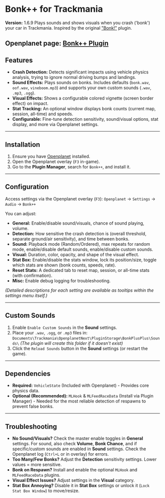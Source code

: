 # Bonk++ for Trackmania
**Version:** 1.6.9
Plays sounds and shows visuals when you crash ('bonk') your car in Trackmania. Inspired by the original ["Bonk!"](https://github.com/MisfitMaid/tm-bonk) plugin.

Openplanet page: [Bonk++ Plugin]([https://openplanet.dev/](https://openplanet.dev/plugin/bonkplusplus))
---

## Features

*   **Crash Detection:** Detects significant impacts using vehicle physics analysis, trying to ignore normal driving bumps and landings.
*   **Sound Effects:** Plays sounds on bonks. Includes defaults (`bonk.wav`, `oof.wav`, `vineboom.mp3`) and supports your own custom sounds (`.wav`, `.mp3`, `.ogg`).
*   **Visual Effects:** Shows a configurable colored vignette (screen border effect) on impact.
*   **Stat Tracking:** An optional window displays bonk counts (current map, session, all-time) and speeds.
*   **Configurable:** Fine-tune detection sensitivity, sound/visual options, stat display, and more via Openplanet settings.

---

## Installation

1.  Ensure you have [Openplanet](https://openplanet.dev/) installed.
2.  Open the Openplanet overlay (`F3` in-game).
3.  Go to the **Plugin Manager**, search for `Bonk++`, and install it.

---

## Configuration

Access settings via the Openplanet overlay (`F3`):
`Openplanet` -> `Settings` -> `Audio` -> `Bonk++`

You can adjust:
*   **General:** Enable/disable sound/visuals, chance of sound playing, volume.
*   **Detection:** How sensitive the crash detection is (overall threshold, separate ground/air sensitivity), and time between bonks.
*   **Sound:** Playback mode (Random/Ordered), max repeats for random mode, enable/disable default sounds, enable/disable custom sounds.
*   **Visual:** Duration, color, opacity, and shape of the visual effect.
*   **Stat Box:** Enable/disable the stats window, lock its position/size, toggle which stats are shown (bonk counts, speeds, rate).
*   **Reset Stats:** A dedicated tab to reset map, session, or all-time stats (with confirmation).
*   **Misc:** Enable debug logging for troubleshooting.

*(Detailed descriptions for each setting are available as tooltips within the settings menu itself.)*

---

## Custom Sounds

1.  Enable `Enable Custom Sounds` in the **Sound** settings.
2.  Place your `.wav`, `.ogg`, or `.mp3` files in:
    `Documents\Trackmania\OpenplanetNext\PluginStorage\BonkPlusPlus\Sounds\`
    *(The plugin will create this folder if it doesn't exist)*
3.  Click the `Reload Sounds` button in the **Sound** settings (or restart the game).

---

## Dependencies

*   **Required:** `VehicleState` (Included with Openplanet) - Provides core physics data.
*   **Optional (Recommended):** `MLHook` & `MLFeedRaceData` (Install via Plugin Manager) - Needed for the most reliable detection of respawns to prevent false bonks.

---

## Troubleshooting

*   **No Sound/Visuals?** Check the master enable toggles in **General** settings. For sound, also check **Volume**, **Bonk Chance**, and if specific/custom sounds are enabled in **Sound** settings. Check the Openplanet log (`Ctrl+L` or in overlay) for errors.
*   **Too Many/Few Bonks?** Adjust the **Detection** sensitivity settings. Lower values = more sensitive.
*   **Bonk on Respawn?** Install and enable the optional `MLHook` and `MLFeedRaceData` plugins.
*   **Visual Effect Issues?** Adjust settings in the **Visual** category.
*   **Stat Box Annoying?** Disable it in **Stat Box** settings or unlock it (`Lock Stat Box Window`) to move/resize.
